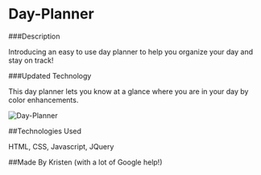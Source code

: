 # Day-Planner

###Description

Introducing an easy to use day planner to help you organize your day and stay on track!

###Updated Technology

This day planner lets you know at a glance where you are in your day by color enhancements.

![Day-Planner](https://user-images.githubusercontent.com/75186217/104380087-76ff5680-54f8-11eb-847f-ca052dc25aac.png)

##Technologies Used

HTML, CSS, Javascript, JQuery

##Made By
Kristen (with a lot of Google help!)


